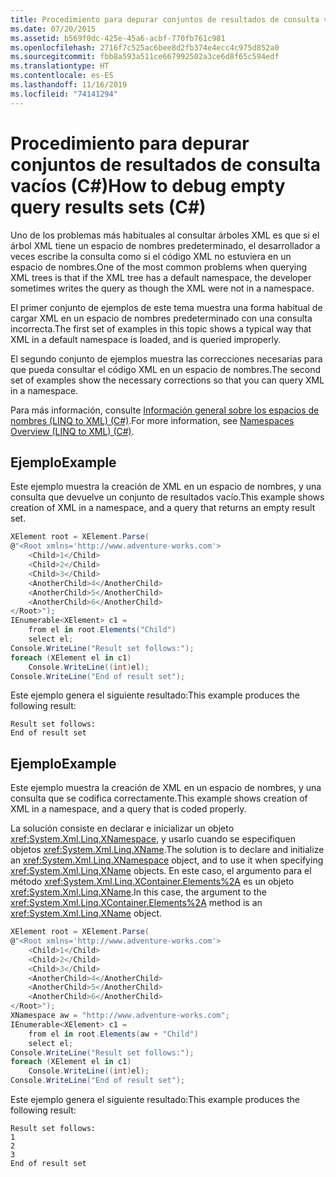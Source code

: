 ```yaml
---
title: Procedimiento para depurar conjuntos de resultados de consulta vacíos (C#)
ms.date: 07/20/2015
ms.assetid: b569f0dc-425e-45a6-acbf-770fb761c981
ms.openlocfilehash: 2716f7c525ac6bee8d2fb374e4ecc4c975d852a0
ms.sourcegitcommit: fbb8a593a511ce667992502a3ce6d8f65c594edf
ms.translationtype: HT
ms.contentlocale: es-ES
ms.lasthandoff: 11/16/2019
ms.locfileid: "74141294"
---
```

# <a name="how-to-debug-empty-query-results-sets-c"></a><span data-ttu-id="ccf7d-102">Procedimiento para depurar conjuntos de resultados de consulta vacíos (C#)</span><span class="sxs-lookup"><span data-stu-id="ccf7d-102">How to debug empty query results sets (C#)</span></span>
<span data-ttu-id="ccf7d-103">Uno de los problemas más habituales al consultar árboles XML es que si el árbol XML tiene un espacio de nombres predeterminado, el desarrollador a veces escribe la consulta como si el código XML no estuviera en un espacio de nombres.</span><span class="sxs-lookup"><span data-stu-id="ccf7d-103">One of the most common problems when querying XML trees is that if the XML tree has a default namespace, the developer sometimes writes the query as though the XML were not in a namespace.</span></span>  
  
 <span data-ttu-id="ccf7d-104">El primer conjunto de ejemplos de este tema muestra una forma habitual de cargar XML en un espacio de nombres predeterminado con una consulta incorrecta.</span><span class="sxs-lookup"><span data-stu-id="ccf7d-104">The first set of examples in this topic shows a typical way that XML in a default namespace is loaded, and is queried improperly.</span></span>  
  
 <span data-ttu-id="ccf7d-105">El segundo conjunto de ejemplos muestra las correcciones necesarias para que pueda consultar el código XML en un espacio de nombres.</span><span class="sxs-lookup"><span data-stu-id="ccf7d-105">The second set of examples show the necessary corrections so that you can query XML in a namespace.</span></span>  
  
 <span data-ttu-id="ccf7d-106">Para más información, consulte [Información general sobre los espacios de nombres (LINQ to XML) (C#)](namespaces-overview-linq-to-xml.md).</span><span class="sxs-lookup"><span data-stu-id="ccf7d-106">For more information, see [Namespaces Overview (LINQ to XML) (C#)](namespaces-overview-linq-to-xml.md).</span></span>  
  
## <a name="example"></a><span data-ttu-id="ccf7d-107">Ejemplo</span><span class="sxs-lookup"><span data-stu-id="ccf7d-107">Example</span></span>  
 <span data-ttu-id="ccf7d-108">Este ejemplo muestra la creación de XML en un espacio de nombres, y una consulta que devuelve un conjunto de resultados vacío.</span><span class="sxs-lookup"><span data-stu-id="ccf7d-108">This example shows creation of XML in a namespace, and a query that returns an empty result set.</span></span>  
  
```csharp  
XElement root = XElement.Parse(  
@"<Root xmlns='http://www.adventure-works.com'>  
    <Child>1</Child>  
    <Child>2</Child>  
    <Child>3</Child>  
    <AnotherChild>4</AnotherChild>  
    <AnotherChild>5</AnotherChild>  
    <AnotherChild>6</AnotherChild>  
</Root>");  
IEnumerable<XElement> c1 =  
    from el in root.Elements("Child")  
    select el;  
Console.WriteLine("Result set follows:");  
foreach (XElement el in c1)  
    Console.WriteLine((int)el);  
Console.WriteLine("End of result set");  
```  
  
 <span data-ttu-id="ccf7d-109">Este ejemplo genera el siguiente resultado:</span><span class="sxs-lookup"><span data-stu-id="ccf7d-109">This example produces the following result:</span></span>  
  
```output  
Result set follows:  
End of result set  
```  
  
## <a name="example"></a><span data-ttu-id="ccf7d-110">Ejemplo</span><span class="sxs-lookup"><span data-stu-id="ccf7d-110">Example</span></span>  
 <span data-ttu-id="ccf7d-111">Este ejemplo muestra la creación de XML en un espacio de nombres, y una consulta que se codifica correctamente.</span><span class="sxs-lookup"><span data-stu-id="ccf7d-111">This example shows creation of XML in a namespace, and a query that is coded properly.</span></span>  
  
 <span data-ttu-id="ccf7d-112">La solución consiste en declarar e inicializar un objeto <xref:System.Xml.Linq.XNamespace>, y usarlo cuando se especifiquen objetos <xref:System.Xml.Linq.XName>.</span><span class="sxs-lookup"><span data-stu-id="ccf7d-112">The solution is to declare and initialize an <xref:System.Xml.Linq.XNamespace> object, and to use it when specifying <xref:System.Xml.Linq.XName> objects.</span></span> <span data-ttu-id="ccf7d-113">En este caso, el argumento para el método <xref:System.Xml.Linq.XContainer.Elements%2A> es un objeto <xref:System.Xml.Linq.XName>.</span><span class="sxs-lookup"><span data-stu-id="ccf7d-113">In this case, the argument to the <xref:System.Xml.Linq.XContainer.Elements%2A> method is an <xref:System.Xml.Linq.XName> object.</span></span>  
  
```csharp  
XElement root = XElement.Parse(  
@"<Root xmlns='http://www.adventure-works.com'>  
    <Child>1</Child>  
    <Child>2</Child>  
    <Child>3</Child>  
    <AnotherChild>4</AnotherChild>  
    <AnotherChild>5</AnotherChild>  
    <AnotherChild>6</AnotherChild>  
</Root>");  
XNamespace aw = "http://www.adventure-works.com";  
IEnumerable<XElement> c1 =  
    from el in root.Elements(aw + "Child")  
    select el;  
Console.WriteLine("Result set follows:");  
foreach (XElement el in c1)  
    Console.WriteLine((int)el);  
Console.WriteLine("End of result set");  
```  
  
 <span data-ttu-id="ccf7d-114">Este ejemplo genera el siguiente resultado:</span><span class="sxs-lookup"><span data-stu-id="ccf7d-114">This example produces the following result:</span></span>  
  
```output  
Result set follows:  
1  
2  
3  
End of result set  
```  
